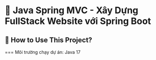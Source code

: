 # 🚀 Java Spring MVC - Xây Dựng FullStack Website với Spring Boot

## 📖 How to Use This Project?

===
Môi trường chạy dự án: Java 17
